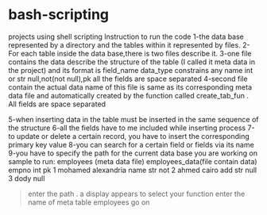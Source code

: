 # bash-scripting
projects using shell scripting
Instruction to run the code
1-the data base represented by a directory and the tables within it represented by files.
2-For each table inside the data base,there is two files describe it. 
3-one file contains the data describe the structure of the table (I called it meta data in the project) 
and its format is
                                             field_name     data_type   constrains
                                             any name       int or str        null,not(not null),pk
                                             all the fields are space separated 
4-second file contain the actual data
name of this file is same as its corresponding meta data file and automatically created by the function called create_tab_fun . All fields are space separated

5-when inserting data in the table must be inserted in the same sequence of the structure
6-all the fields have to me included while inserting process
7-to update or delete a certain record, you have to insert the corresponding primary key value
8-you can search for a certain field or fields via its name
9-you have to specify the path for the current data base you are working on
sample to run:
employees (meta data file)                                      employees_data(file contain data)
empno		int	pk				1	mohamed	alexandria
name		str	not				2	ahmed		cairo
add		str	null 				3	dody		null
>enter the path
.
>a display appears to select your function
>enter the name of meta table
employees
>go on

